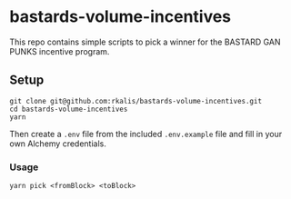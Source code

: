 # bastards-volume-incentives

This repo contains simple scripts to pick a winner for the BASTARD GAN PUNKS incentive program.

## Setup
```
git clone git@github.com:rkalis/bastards-volume-incentives.git
cd bastards-volume-incentives
yarn
```

Then create a `.env` file from the included `.env.example` file and fill in your own Alchemy credentials.

### Usage
```
yarn pick <fromBlock> <toBlock>
```

